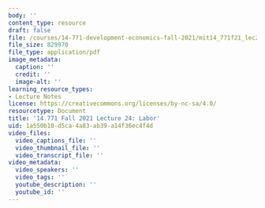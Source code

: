 ```yaml
---
body: ''
content_type: resource
draft: false
file: /courses/14-771-development-economics-fall-2021/mit14_771f21_lec24_labor.pdf
file_size: 829970
file_type: application/pdf
image_metadata:
  caption: ''
  credit: ''
  image-alt: ''
learning_resource_types:
- Lecture Notes
license: https://creativecommons.org/licenses/by-nc-sa/4.0/
resourcetype: Document
title: '14.771 Fall 2021 Lecture 24: Labor'
uid: 1a550b10-d5ca-4a83-ab39-a14f36ec4f4d
video_files:
  video_captions_file: ''
  video_thumbnail_file: ''
  video_transcript_file: ''
video_metadata:
  video_speakers: ''
  video_tags: ''
  youtube_description: ''
  youtube_id: ''
---
```

